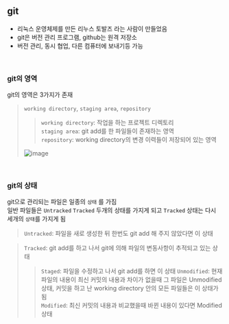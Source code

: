## git
+ 리눅스 운영체제를 만든 리누스 토발즈 라는 사람이 만들었음
+ git은 버전 관리 프로그램, github는 원격 저장소
+ 버전 관리, 동시 협업, 다른 컴퓨터에 보내기등 가능
<br>

### git의 영역
git의 영역은 3가지가 존재
> `working directory`, `staging area`, `repository`
>> `working directory`: 작업을 하는 프로젝트 디렉토리   
>> `staging area`: git add를 한 파일들이 존재하는 영역   
>> `repository`: working directory의 변경 이력들이 저장되어 있는 영역
>
>![image](https://github.com/chlangus/about-frontend/assets/139041897/25924ab1-1728-4e1b-b73a-095659332a4e)
<br>

### git의 상태
git으로 관리되는 파일은 일종의 `상태` 를 가짐   
일반 파일들은 `Untracked` `Tracked` 두개의 상태를 가지게 되고 `Tracked` 상태는 다시 세개의 `상태`를 가지게 됨   
> `Untracked`: 파일을 새로 생성한 뒤 한번도 git add 해 주지 않았다면 이 상태   

> `Tracked`: git add를 하고 나서 git에 의해 파일의 변동사항이 추적되고 있는 상태   
>> `Staged`: 파일을 수정하고 나서 git add를 하면 이 상태
>> `Unmodified`: 현재 파일의 내용이 최신 커밋의 내용과 차이가 없을때 그 파일은 Unmodified 상태, 커밋을 하고 난 working directory 안의 모든 파일들은 이 상태가 됨   
>> `Modified`: 최신 커밋의 내용과 비교했을때 바뀐 내용이 있다면 Modified 상태       
